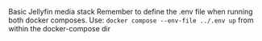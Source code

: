 Basic Jellyfin media stack
Remember to define the .env file when running both docker composes.
Use: `docker compose --env-file ../.env up` from within the docker-compose dir
